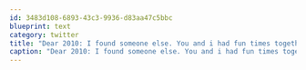 ```yaml
---
id: 3483d108-6893-43c3-9936-d83aa47c5bbc
blueprint: text
category: twitter
title: "Dear 2010: I found someone else. You and i had fun times together but we've grown apart lately. Can we still be friends? Oooo hey there 2011"
caption: "Dear 2010: I found someone else. You and i had fun times together but we've grown apart lately. Can we still be friends? Oooo hey there 2011"
---
```

